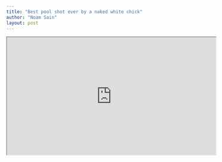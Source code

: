 ```yaml
---
title: "Best pool shot ever by a naked white chick"
author: "Noam Sain"
layout: post
---
```


<iframe width="560" height="315" src="https://www.youtube.com/embed/UQAFCbsgQeo" title="Best Pool Shot by a Naked White Chick"></iframe>
